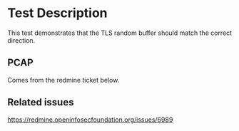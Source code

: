 # Test Description

This test demonstrates that the TLS random buffer should match the correct direction.

## PCAP

Comes from the redmine ticket below.

## Related issues

https://redmine.openinfosecfoundation.org/issues/6989
